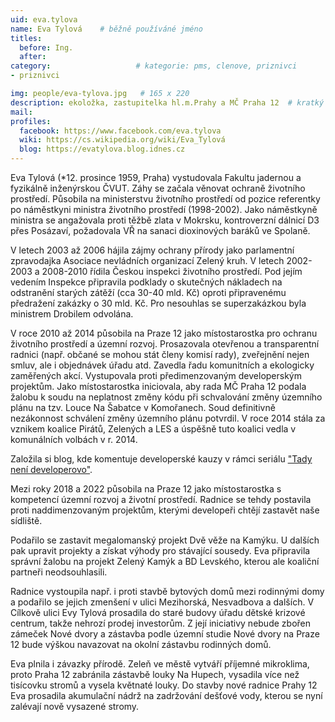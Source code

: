 ```yaml
---
uid: eva.tylova
name: Eva Tylová  	# běžně používáné jméno
titles:
  before: Ing.
  after:
category:                   # kategorie: pms, clenove, priznivci
- priznivci

img: people/eva-tylova.jpg   # 165 x 220
description: ekoložka, zastupitelka hl.m.Prahy a MČ Praha 12  # kratký popis, max 160 znaků
mail:
profiles:
  facebook: https://www.facebook.com/eva.tylova
  wiki: https://cs.wikipedia.org/wiki/Eva_Tylová
  blog: https://evatylova.blog.idnes.cz
---
```


Eva Tylová (*12. prosince 1959, Praha) vystudovala Fakultu jadernou a fyzikálně inženýrskou ČVUT. Záhy se začala věnovat ochraně životního prostředí. Působila na ministerstvu životního prostředí od pozice referentky po náměstkyni ministra životního prostředí (1998-2002). Jako náměstkyně ministra se angažovala proti těžbě zlata v Mokrsku, kontroverzní dálnicí D3 přes Posázaví, požadovala VŘ na sanaci dioxinových baráků ve Spolaně.

V letech 2003 až 2006 hájila zájmy ochrany přírody jako parlamentní zpravodajka Asociace nevládních organizací Zelený kruh. V letech 2002-2003 a 2008-2010 řídila Českou inspekci životního prostředí. Pod jejím vedením Inspekce připravila podklady o skutečných nákladech na odstranění starých zátěží (cca 30-40 mld. Kč) oproti připravenému předražení zakázky o 30 mld. Kč. Pro nesouhlas se superzakázkou byla ministrem Drobilem odvolána.

V roce 2010 až 2014 působila na Praze 12 jako místostarostka pro ochranu životního prostředí a územní rozvoj. Prosazovala otevřenou a transparentní radnici (např. občané se mohou stát členy komisí rady), zveřejnění nejen smluv, ale i objednávek úřadu atd. Zavedla řadu komunitních a ekologicky zaměřených akcí. Vystupovala proti předimenzovaným developerským projektům. Jako místostarostka iniciovala, aby rada MČ Praha 12 podala žalobu k soudu na neplatnost změny kódu při schvalování změny územního plánu na tzv. Louce Na Šabatce v Komořanech. Soud definitivně nezákonnost schválení změny územního plánu potvrdil. V roce 2014 stála za vznikem koalice Pirátů, Zelených a LES a úspěšně tuto koalici vedla v komunálních volbách v r. 2014.

Založila si blog, kde komentuje developerské kauzy v rámci
seriálu ["Tady není developerovo"](https://evatylova.blog.idnes.cz).

Mezi roky 2018 a 2022 působila na Praze 12 jako místostarostka s kompetencí územní rozvoj a životní prostředí. Radnice se tehdy postavila proti naddimenzovaným projektům, kterými developeři chtějí zastavět naše sídliště.

Podařilo se zastavit megalomanský projekt Dvě věže na Kamýku. U dalších pak upravit projekty a získat výhody pro stávající sousedy. Eva připravila správní žalobu na projekt Zelený Kamýk a BD Levského, kterou ale koaliční partneři neodsouhlasili.

Radnice vystoupila např. i proti stavbě bytových domů mezi rodinnými domy a podařilo se jejich zmenšení v ulici Mezihorská, Nesvadbova a dalších. V Cílkově ulici Evy Tylová prosadila do staré budovy úřadu dětské krizové centrum, takže nehrozí prodej investorům. Z její iniciativy nebude zbořen zámeček Nové dvory a zástavba podle územní studie Nové dvory na Praze 12 bude výškou navazovat na okolní zástavbu rodinných domů.

Eva plnila i závazky přírodě. Zeleň ve městě vytváří příjemné mikroklima, proto Praha 12 zabránila zástavbě louky Na Hupech, vysadila více než tisícovku stromů a vysela květnaté louky. Do stavby nové radnice Prahy 12 Eva prosadila akumulační nádrž na zadržování dešťové vody, kterou se nyní zalévají nově vysazené stromy.


